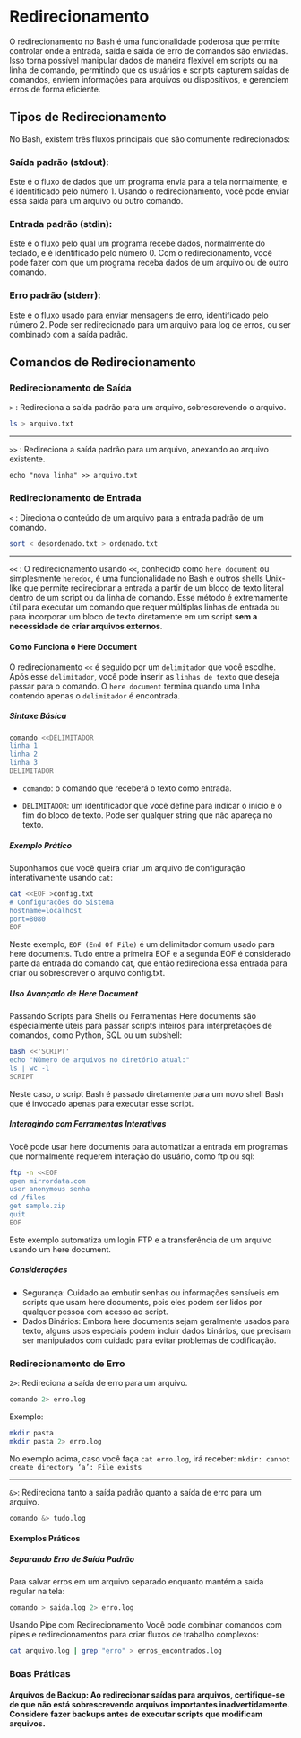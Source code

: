 # Redirecionamento
O redirecionamento no Bash é uma funcionalidade poderosa que permite controlar onde a entrada, saída e saída de erro de comandos são enviadas. Isso torna possível manipular dados de maneira flexível em scripts ou na linha de comando, permitindo que os usuários e scripts capturem saídas de comandos, enviem informações para arquivos ou dispositivos, e gerenciem erros de forma eficiente.

## Tipos de Redirecionamento
No Bash, existem três fluxos principais que são comumente redirecionados:

### Saída padrão (stdout): 
Este é o fluxo de dados que um programa envia para a tela normalmente, e é identificado pelo número 1. Usando o redirecionamento, você pode enviar essa saída para um arquivo ou outro comando.
### Entrada padrão (stdin): 
Este é o fluxo pelo qual um programa recebe dados, normalmente do teclado, e é identificado pelo número 0. Com o redirecionamento, você pode fazer com que um programa receba dados de um arquivo ou de outro comando.
### Erro padrão (stderr): 
Este é o fluxo usado para enviar mensagens de erro, identificado pelo número 2. Pode ser redirecionado para um arquivo para log de erros, ou ser combinado com a saída padrão.

## Comandos de Redirecionamento
### Redirecionamento de Saída
```>``` : Redireciona a saída padrão para um arquivo, sobrescrevendo o arquivo.

```bash
ls > arquivo.txt
```
---
```>>``` : Redireciona a saída padrão para um arquivo, anexando ao arquivo existente.

```bash;
echo "nova linha" >> arquivo.txt
```

### Redirecionamento de Entrada

```<``` : Direciona o conteúdo de um arquivo para a entrada padrão de um comando.

```bash
sort < desordenado.txt > ordenado.txt
```
---

```<<``` : O redirecionamento usando ```<<```, conhecido como ```here document``` ou simplesmente ```heredoc```, é uma funcionalidade no Bash e outros shells Unix-like que permite redirecionar a entrada a partir de um bloco de texto literal dentro de um script ou da linha de comando. Esse método é extremamente útil para executar um comando que requer múltiplas linhas de entrada ou para incorporar um bloco de texto diretamente em um script **sem a necessidade de criar arquivos externos**.

#### Como Funciona o Here Document
O redirecionamento ```<<``` é seguido por um ```delimitador``` que você escolhe. Após esse ```delimitador```, você pode inserir as ```linhas de texto``` que deseja passar para o comando. O ```here document``` termina quando uma linha contendo apenas o ```delimitador``` é encontrada.

##### Sintaxe Básica
```bash
comando <<DELIMITADOR
linha 1
linha 2
linha 3
DELIMITADOR
```

- ```comando```: o comando que receberá o texto como entrada.

- ```DELIMITADOR```: um identificador que você define para indicar o início e o fim do bloco de texto. Pode ser qualquer string que não apareça no texto.

##### Exemplo Prático
Suponhamos que você queira criar um arquivo de configuração interativamente usando ```cat```:

```bash
cat <<EOF >config.txt
# Configurações do Sistema
hostname=localhost
port=8080
EOF
```
Neste exemplo, ```EOF (End Of File)``` é um delimitador comum usado para here documents. Tudo entre a primeira EOF e a segunda EOF é considerado parte da entrada do comando cat, que então redireciona essa entrada para criar ou sobrescrever o arquivo config.txt.

##### Uso Avançado de Here Document
Passando Scripts para Shells ou Ferramentas
Here documents são especialmente úteis para passar scripts inteiros para interpretações de comandos, como Python, SQL ou um subshell:

```bash
bash <<'SCRIPT'
echo "Número de arquivos no diretório atual:"
ls | wc -l
SCRIPT
```

Neste caso, o script Bash é passado diretamente para um novo shell Bash que é invocado apenas para executar esse script.

##### Interagindo com Ferramentas Interativas
Você pode usar here documents para automatizar a entrada em programas que normalmente requerem interação do usuário, como ftp ou sql:

```bash
ftp -n <<EOF
open mirrordata.com
user anonymous senha
cd /files
get sample.zip
quit
EOF
```

Este exemplo automatiza um login FTP e a transferência de um arquivo usando um here document.

##### Considerações
- Segurança: Cuidado ao embutir senhas ou informações sensíveis em scripts que usam here documents, pois eles podem ser lidos por qualquer pessoa com acesso ao script.
- Dados Binários: Embora here documents sejam geralmente usados para texto, alguns usos especiais podem incluir dados binários, que precisam ser manipulados com cuidado para evitar problemas de codificação.


### Redirecionamento de Erro
```2>```: Redireciona a saída de erro para um arquivo.

```bash
comando 2> erro.log
```

Exemplo:

```bash
mkdir pasta
mkdir pasta 2> erro.log
```

No exemplo acima, caso você faça ```cat erro.log```, irá receber: ```mkdir: cannot create directory ‘a’: File exists```

---

```&>```: Redireciona tanto a saída padrão quanto a saída de erro para um arquivo.

```bash
comando &> tudo.log
```

#### Exemplos Práticos
##### Separando Erro de Saída Padrão
Para salvar erros em um arquivo separado enquanto mantém a saída regular na tela:

```bash
comando > saida.log 2> erro.log
```

Usando Pipe com Redirecionamento
Você pode combinar comandos com pipes e redirecionamentos para criar fluxos de trabalho complexos:

```bash
cat arquivo.log | grep "erro" > erros_encontrados.log
```

### Boas Práticas
#### Arquivos de Backup: Ao redirecionar saídas para arquivos, certifique-se de que não está sobrescrevendo arquivos importantes inadvertidamente. Considere fazer backups antes de executar scripts que modificam arquivos.